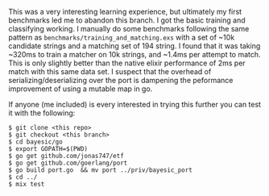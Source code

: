 This was a very interesting learning experience, but ultimately my first benchmarks led me to abandon this branch.
I got the basic training and classifying working.
I manually do some benchmarks following the same pattern as `benchmarks/training_and_matching.exs` with a set of ~10k candidate strings and a matching set of 194 string.
I found that it was taking ~320ms to train a matcher on 10k strings, and ~1.4ms per attempt to match.
This is only slightly better than the native elixir performance of 2ms per match with this same data set.
I suspect that the overhead of serializing/deserializing over the port is dampening the peformance improvement of using a mutable map in go.

If anyone (me included) is every interested in trying this further you can test it with the following:

```
$ git clone <this repo>
$ git checkout <this branch>
$ cd bayesic/go
$ export GOPATH=$(PWD)
$ go get github.com/jonas747/etf
$ go get github.com/goerlang/port
$ go build port.go  && mv port ../priv/bayesic_port
$ cd ../
$ mix test
```
